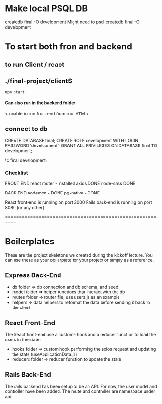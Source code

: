 # Make local PSQL DB

createdb final -O development
Might need to psql createdb final -O development

# To start both fron and backend

## to run Client / react

## ./final-project/client$

`npm start`

#### Can also run in the backend folder

< unable to run front end from root ATM >

## connect to db

CREATE DATABASE final;
CREATE ROLE development WITH LOGIN PASSWORD 'development';
GRANT ALL PRIVILEGES ON DATABASE final TO development;

\c final development;

### Checklist

FRONT END
react router - installed
axios DONE
node-sass DONE

BACK END
nodemon - DONE
pg-native - DONE

React front-end is running on port 3000
Rails back-end is running on port 8080 (or any other)

==========================================================

# Boilerplates

These are the project skeletons we created during the kickoff lecture. You can use these as your boilerplate for your project or simply as a reference.

## Express Back-End

- db folder => db connection and db schema, and seed
- model folder => helper functions that interact with the db
- routes folder => router file, use users.js as an example
- helpers => data helpers to reformat the data before sending it back to the client

## React Front-End

The React front-end use a custome hook and a reducer function to load the users in the state.

- hooks folder => custom hook performing the axios request and updating the state (useApplicationData.js)
- reducers folder => reducer function to update the state

## Rails Back-End

The rails backend has been setup to be an API. For now, the user model and controller have been added. The route and controller are namespace under api.
